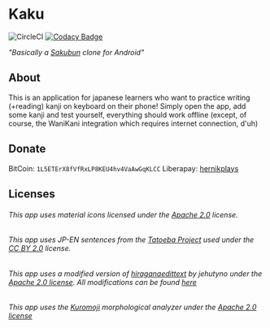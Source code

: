 # Kaku
![CircleCI](https://img.shields.io/circleci/build/github/hernikplays/kaku) [![Codacy Badge](https://app.codacy.com/project/badge/Grade/ae8059400de64338b008d9dc163a5335)](https://www.codacy.com/gh/hernikplays/kaku/dashboard?utm_source=github.com&amp;utm_medium=referral&amp;utm_content=hernikplays/kaku&amp;utm_campaign=Badge_Grade)

*"Basically a [Sakubun](https://sakubun.herokuapp.com) clone for Android"*

## About
This is an application for japanese learners who want to practice writing (+reading) kanji on keyboard on their phone! Simply open the app, add some kanji and test yourself, everything should work offline (except, of course, the WaniKani integration which requires internet connection, d'uh)

## Donate
BitCoin: `1L5ETErX8fVfRxLP8KEU4hv4VaAwGqKLCC`
Liberapay: [hernikplays](https://liberapay.com/hernikplays)

## Licenses

###### This app uses material icons licensed under the [Apache 2.0](https://www.apache.org/licenses/LICENSE-2.0.txt) license.
###### This app uses JP-EN sentences from the [Tatoeba Project](https://tatoeba.org) used under the [CC BY 2.0](https://creativecommons.org/licenses/by/2.0/) license.
###### This app uses a modified version of [hiraganaedittext](https://github.com/jehutyno/hiraganaedittext) by jehutyno under the [Apache 2.0 license](https://github.com/jehutyno/hiraganaedittext/blob/master/LICENSE). All modifications can be found [here](https://github.com/hernikplays/kaku/blob/main/MODIFIED)
###### This app uses the [Kuromoji](https://github.com/atilika/kuromoji) morphological analyzer under the [Apache 2.0 license](https://github.com/atilika/kuromoji/blob/master/LICENSE.md)
